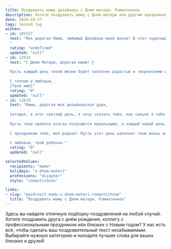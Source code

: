 ```yaml
---
title: Поздравить маму дизайнера с Днем матери. Романтичное
description: Хотите поздравить маму с Днем матери или другим праздником? Наш ИИ создаст незабываемое поздравление, а вы обязательно выделитесь среди других.  
date: 2024-10-27
tags: second tag
wishes:
- id: 105557
  text: "Моя дорогая Мама, любимый Дизайнер моей жизни! В этот чудесный День матери я хочу сказать тебе, как сильно я тебя люблю. Твой талант, твоя  способность создавать красоту – это отражение твоей прекрасной души. Твои руки, которые создают шедевры,  такие же нежные и заботливые, как и ты сама. Спасибо тебе за твою любовь, за твою бесконечную доброту и за то, что ты всегда вдохновляешь меня на новые свершения. Пусть твоя жизнь будет наполнена счастьем, радостью и вдохновением, как самые прекрасные твои творения! С Днём матери!
  "
  rating: "undefined"
  updated: "null"
- id: 12632
  text: "С Днём Матери, дорогая мама! 🌹
  
  Пусть каждый день твоей жизни будет наполнен радостью и творческими идеями, как прекрасный дизайн, который ты создаёшь. Твоё искусство и вдохновение – это источник моей гордости и любви. Спасибо за все те нежные моменты и заботу, которые ты дарила нам каждый день. Ты – моя самая любимая дизайнерша и мама!
  
  С теплом и любовью,
  [Твоё имя]"
  rating: "0"
  updated: "null"
- id: 12629
  text: "Мама, дорогая моя дизайнерская душа,
  
  Сегодня, в этот светлый день, я хочу сказать тебе, как сильно я тебя люблю и ценю. Твои руки творят чудеса, превращая обычные вещи в настоящие произведения искусства. Твоя креативность и вдохновение всегда будут для меня примером и источником вдохновения.
  
  Пусть твои проекты всегда получаются идеальными, а каждый новый день приносит тебе новые творческие идеи и радость от их воплощения в жизнь. Ты – моя самая любимая мама и лучший дизайнер в мире!
  
  С праздником тебя, моя родная! Пусть этот день наполнит твою жизнь еще большим счастьем и теплом наших сердец.
  
  С любовью, твой ребенок."
  rating: "0"
  updated: "null"

selectedValues:
  recipients: "mamu"
  holidays: "s-dnem-materi"
  professions: "dizayner"
  style: "romantichnoe"

links:
- slug: "pozdravit-mamu-s-dnem-materi-romantichnoe"
  title: "Поздравить маму с Днем матери. Романтичное"
---
```


Здесь вы найдете отличную подборку поздравлений на любой случай. 
Хотите поздравить друга с днём рождения, коллегу с профессиональным праздником или близких с Новым годом? У нас есть всё, чтобы сделать ваш поздравительный текст незабываемым. Выбирайте нужную категорию и находите лучшие слова для ваших близких и друзей!
